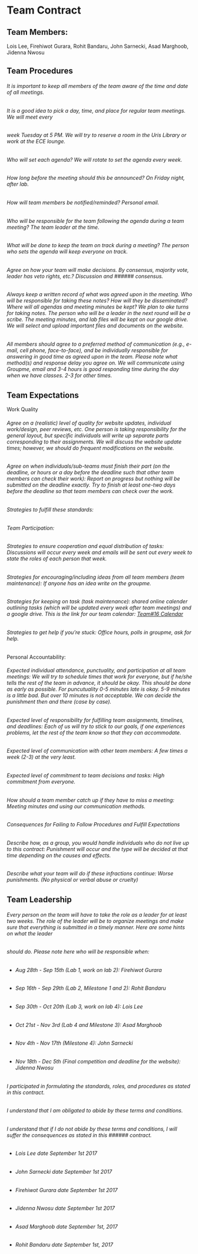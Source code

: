 # Team Contract





## Team Members: 
Lois Lee, Firehiwot Gurara, Rohit Bandaru, John Sarnecki, Asad Marghoob, Jidenna Nwosu


## Team Procedures

###### It is important to keep all members of the team aware of the time and date of all meetings. 
###### It is a good idea to pick a day, time, and place for regular team meetings. We will meet every 
###### week Tuesday at 5 PM. We will try to reserve a room in the Uris Library or work at the ECE lounge.

###### Who will set each agenda? We will rotate to set the agenda every week. 
###### How long before the meeting should this be announced? On Friday night, after lab. 
###### How will team members be notified/reminded? Personal email.
###### Who will be responsible for the team following the agenda during a team meeting? The team leader at the time. 
###### What will be done to keep the team on track during a meeting? The person who sets the agenda will keep everyone on track. 

###### Agree on how your team will make decisions. By consensus, majority vote, leader has veto rights, etc.? Discussion and ###### consensus.

###### Always keep a written record of what was agreed upon in the meeting. Who will be responsible for taking these notes? How will they be disseminated? Where will all agendas and meeting minutes be kept? We plan to ake turns for taking notes. The person who will be a leader in the next round will be a scribe. The meeting minutes, and lab files  will be kept on our google drive. We will select and upload important files and documents on the website.

###### All members should agree to a preferred method of communication (e.g., e-mail, cell phone, face-to-face), and be individually responsible for answering in good time as agreed upon in the team. Please note what method(s) and response delay you agree on. We will communicate using Groupme, email and 3-4 hours is good responding time during the day when we have classes. 2-3 for other times. 

## Team Expectations

Work Quality
###### Agree on a (realistic) level of quality for website updates, individual work/design, peer reviews, etc. One person is taking responsibility for the general layout, but specific individuals will write up separate parts corresponding to their assignments. We will discuss the website update times; however, we should do frequent modifications on the website. 

###### Agree on when individuals/sub-teams must finish their part (on the deadline, or hours or a day before the deadline such that other team members can check their work):  Report on progress but nothing will be submitted on the deadline exactly. Try to finish at least one-two days before the deadline so that team members can check over the work.  

###### Strategies to fulfill these standards:
###### Team Participation:
###### Strategies to ensure cooperation and equal distribution of tasks: Discussions will occur every week and emails will be sent out every week to state the roles of each person that week.

###### Strategies for encouraging/including ideas from all team members (team maintenance): If anyone has an idea write on the groupme.

###### Strategies for keeping on task (task maintenance): shared online calender outlining tasks (which will be updated every week after team meetings) and a google drive. This is the link for our team calendar: [Team#16 Calendar](https://teamup.com/kshx1ageh1yif5gske)

###### Strategies to get help if you’re stuck: Office hours, polls in groupme, ask for help.

Personal Accountability:

###### Expected individual attendance, punctuality, and participation at all team meetings: We will try to schedule times that work for everyone, but if he/she tells the rest of the team in advance, it should be okay. This should be done as early as possible. For puncutuality 0-5 minutes late is okay. 5-9 minutes is a little bad. But over 10 minutes is not acceptable. We can decide the punishment then and there (case by case).

###### Expected level of responsibility for fulfilling team assignments, timelines, and deadlines: Each of us will try to stick to our goals, if one experiences problems, let the rest of the team know so that they can accommodate. 

###### Expected level of communication with other team members: A few times a week (2-3) at the very least.

###### Expected level of commitment to team decisions and tasks: High commitment from everyone. 

###### How should a team member catch up if they have to miss a meeting: Meeting minutes and using our communication methods.

###### Consequences for Failing to Follow Procedures and Fulfill Expectations
###### Describe how, as a group, you would handle individuals who do not live up to this contract: Punishment will occur and the type will be decided at that time depending on the causes and effects.

###### Describe what your team will do if these infractions continue: Worse punishments. (No physical or verbal abuse or cruelty)


## Team Leadership

###### Every person on the team will have to take the role as a leader for at least two weeks. The role of the leader will be to organize meetings and make sure that everything is submitted in a timely manner. Here are some hints on what the leader 
###### should do. Please note here who will be responsible when:


  * ###### Aug 28th - Sep 15th (Lab 1, work on lab 2): Firehiwot Gurara

  * ###### Sep 16th - Sep 29th (Lab 2, Milestone 1 and 2): Rohit Bandaru

  * ###### Sep 30th - Oct 20th (Lab 3, work on lab 4): Lois Lee  

  * ###### Oct 21st - Nov 3rd (Lab 4 and Milestone 3): Asad Marghoob

  * ###### Nov 4th - Nov 17th (Milestone 4): John Sarnecki

  * ###### Nov 18th - Dec 5th (Final competition and deadline for the website): Jidenna Nwosu
  

###### I participated in formulating the standards, roles, and procedures as stated in this contract.
###### I understand that I am obligated to abide by these terms and conditions.
###### I understand that if I do not abide by these terms and conditions, I will suffer the consequences as stated in this ###### contract.


  * ###### Lois Lee				     	date September 1st 2017

  * ###### John Sarnecki 				date September 1st 2017

  * ###### Firehiwot Gurara      date September 1st 2017

  * ###### Jidenna Nwosu         date September 1st 2017

  * ###### Asad Marghoob  		  	date September 1st, 2017

  * ###### Rohit Bandaru         date September 1st, 2017




